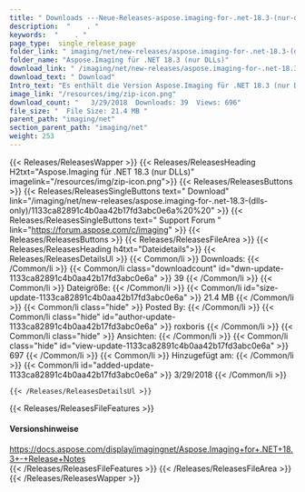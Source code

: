 ```yaml
---
title: " Downloads ---Neue-Releases-aspose.imaging-for-.net-18.3-(nur-dlls) . "
description:  "    . " 
keywords:  "    . " 
page_type:  single_release_page
folder_link: " imaging/net/new-releases/aspose.imaging-for-.net-18.3-(dlls-only)/"
folder_name: "Aspose.Imaging für .NET 18.3 (nur DLLs)"
download_link: " /imaging/net/new-releases/aspose.imaging-for-.net-18.3-(dlls-only)/1133ca82891c4b0aa42b17fd3abc0e6a"
download_text: " Download"
Intro_text: "Es enthält die Version Aspose.Imaging für .NET 18.3 (nur Dlls)."
image_link: "/resources/img/zip-icon.png"
download_count: "   3/29/2018  Downloads: 39  Views: 696"
file_size: "  File Size: 21.4 MB "
parent_path: "imaging/net"
section_parent_path: "imaging/net"
weight: 253
---
```


{{< Releases/ReleasesWapper >}}
  {{< Releases/ReleasesHeading H2txt="Aspose.Imaging für .NET 18.3 (nur DLLs)" imagelink="/resources/img/zip-icon.png">}}
  {{< Releases/ReleasesButtons >}}
    {{< Releases/ReleasesSingleButtons text=" Download" link="/imaging/net/new-releases/aspose.imaging-for-.net-18.3-(dlls-only)/1133ca82891c4b0aa42b17fd3abc0e6a%20%20" >}}
    {{< Releases/ReleasesSingleButtons text=" Support Forum " link="https://forum.aspose.com/c/imaging" >}}
  {{< Releases/ReleasesButtons >}}
  {{< Releases/ReleasesFileArea >}}
    {{< Releases/ReleasesHeading h4txt="Dateidetails">}}
    {{< Releases/ReleasesDetailsUl >}}
            {{< Common/li >}} Downloads: {{< /Common/li >}}
      {{< Common/li class="downloadcount" id="dwn-update-1133ca82891c4b0aa42b17fd3abc0e6a" >}} 39 {{< /Common/li >}}
      {{< Common/li >}} Dateigröße: {{< /Common/li >}}
      {{< Common/li id="size-update-1133ca82891c4b0aa42b17fd3abc0e6a" >}} 21.4 MB {{< /Common/li >}} 
      {{< Common/li  class="hide" >}} Posted By: {{< /Common/li >}} 
      {{< Common/li class="hide" id="author-update-1133ca82891c4b0aa42b17fd3abc0e6a" >}} roxboris {{< /Common/li >}}
      {{< Common/li class="hide" >}} Ansichten: {{< /Common/li >}}
      {{< Common/li class="hide" id="view-update-1133ca82891c4b0aa42b17fd3abc0e6a" >}} 697 {{< /Common/li >}}
      {{< Common/li >}} Hinzugefügt am: {{< /Common/li >}}
      {{< Common/li id="added-update-1133ca82891c4b0aa42b17fd3abc0e6a" >}} 3/29/2018 {{< /Common/li >}} 

    {{< /Releases/ReleasesDetailsUl >}}

  {{< Releases/ReleasesFileFeatures >}}
      <h4>Versionshinweise</h4><div> <a href="https://docs.aspose.com/display/imagingnet/Aspose.Imaging+for+.NET+18.3+-+Release+Notes">https://docs.aspose.com/display/imagingnet/Aspose.Imaging+for+.NET+18.3+-+Release+Notes</a></div>
  {{< /Releases/ReleasesFileFeatures >}}
 {{< /Releases/ReleasesFileArea >}}
{{< /Releases/ReleasesWapper >}}



